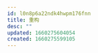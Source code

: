 ```yaml
---
id: l0n8p6a22ndk4hwpm176fnn
title: 重构
desc: ""
updated: 1660275604054
created: 1660275599105
---
```

